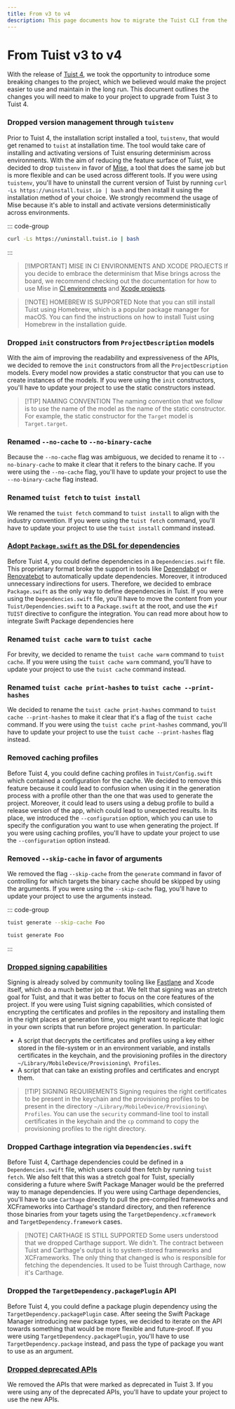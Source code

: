 ```yaml
---
title: From v3 to v4
description: This page documents how to migrate the Tuist CLI from the version 3 to version 4.
---
```


# From Tuist v3 to v4

With the release of [Tuist 4](https://github.com/tuist/tuist/releases/tag/4.0.0), we took the opportunity to introduce some breaking changes to the project, which we believed would make the project easier to use and maintain in the long run. This document outlines the changes you will need to make to your project to upgrade from Tuist 3 to Tuist 4.

### Dropped version management through `tuistenv`

Prior to Tuist 4, the installation script installed a tool, `tuistenv`, that would get renamed to `tuist` at installation time. The tool would take care of installing and activating versions of Tuist ensuring determinism across environments. With the aim of reducing the feature surface of Tuist, we decided to drop `tuistenv` in favor of [Mise](https://mise.jdx.dev/), a tool that does the same job but is more flexible and can be used across different tools. If you were using `tuistenv`, you'll have to uninstall the current version of Tuist by running `curl -Ls https://uninstall.tuist.io | bash` and then install it using the installation method of your choice. We strongly recommend the usage of Mise because it's able to install and activate versions deterministically across environments.

::: code-group

```bash [Uninstall tuistenv]
curl -Ls https://uninstall.tuist.io | bash
```

:::

> [!IMPORTANT] MISE IN CI ENVIRONMENTS AND XCODE PROJECTS
> If you decide to embrace the determinism that Mise brings across the board, we recommend checking out the documentation for how to use Mise in [CI environments](https://mise.jdx.dev/continuous-integration.html) and [Xcode projects](https://mise.jdx.dev/ide-integration.html#xcode).

> [!NOTE] HOMEBREW IS SUPPORTED
> Note that you can still install Tuist using Homebrew, which is a popular package manager for macOS. You can find the instructions on how to install Tuist using Homebrew in the <LocalizedLink href="/guides/quick-start/install-tuist#alternative-homebrew">installation guide</LocalizedLink>.

### Dropped `init` constructors from `ProjectDescription` models

With the aim of improving the readability and expressiveness of the APIs, we decided to remove the `init` constructors from all the `ProjectDescription` models. Every model now provides a static constructor that you can use to create instances of the models. If you were using the `init` constructors, you'll have to update your project to use the static constructors instead.

> [!TIP] NAMING CONVENTION
> The naming convention that we follow is to use the name of the model as the name of the static constructor. For example, the static constructor for the `Target` model is `Target.target`.

### Renamed `--no-cache` to `--no-binary-cache`

Because the `--no-cache` flag was ambiguous, we decided to rename it to `--no-binary-cache` to make it clear that it refers to the binary cache. If you were using the `--no-cache` flag, you'll have to update your project to use the `--no-binary-cache` flag instead.

### Renamed `tuist fetch` to `tuist install`

We renamed the `tuist fetch` command to `tuist install` to align with the industry convention. If you were using the `tuist fetch` command, you'll have to update your project to use the `tuist install` command instead.

### [Adopt `Package.swift` as the DSL for dependencies](https://github.com/tuist/tuist/pull/5862)

Before Tuist 4, you could define dependencies in a `Dependencies.swift` file. This proprietary format broke the support in tools like [Dependabot](https://github.com/dependabot) or [Renovatebot](https://github.com/renovatebot/renovate) to automatically update dependencies. Moreover, it introduced unnecessary indirections for users. Therefore, we decided to embrace `Package.swift` as the only way to define dependencies in Tuist. If you were using the `Dependencies.swift` file, you'll have to move the content from your `Tuist/Dependencies.swift` to a `Package.swift` at the root, and use the `#if TUIST` directive to configure the integration. You can read more about how to integrate Swift Package dependencies <LocalizedLink href="/guides/develop/projects/dependencies#swift-packages">here</LocalizedLink>

### Renamed `tuist cache warm` to `tuist cache`

For brevity, we decided to rename the `tuist cache warm` command to `tuist cache`. If you were using the `tuist cache warm` command, you'll have to update your project to use the `tuist cache` command instead.

### Renamed `tuist cache print-hashes` to `tuist cache --print-hashes`

We decided to rename the `tuist cache print-hashes` command to `tuist cache --print-hashes` to make it clear that it's a flag of the `tuist cache` command. If you were using the `tuist cache print-hashes` command, you'll have to update your project to use the `tuist cache --print-hashes` flag instead.

### Removed caching profiles

Before Tuist 4, you could define caching profiles in `Tuist/Config.swift` which contained a configuration for the cache. We decided to remove this feature because it could lead to confusion when using it in the generation process with a profile other than the one that was used to generate the project. Moreover, it could lead to users using a debug profile to build a release version of the app, which could lead to unexpected results. In its place, we introduced the `--configuration` option, which you can use to specify the configuration you want to use when generating the project. If you were using caching profiles, you'll have to update your project to use the `--configuration` option instead.

### Removed `--skip-cache` in favor of arguments

We removed the flag `--skip-cache` from the `generate` command in favor of controlling for which targets the binary cache should be skipped by using the arguments. If you were using the `--skip-cache` flag, you'll have to update your project to use the arguments instead.

::: code-group

```bash [Before]
tuist generate --skip-cache Foo
```

```bash [After]
tuist generate Foo
```

:::

### [Dropped signing capabilities](https://github.com/tuist/tuist/pull/5716)

Signing is already solved by community tooling like [Fastlane](https://fastlane.tools/) and Xcode itself, which do a much better job at that. We felt that signing was an stretch goal for Tuist, and that it was better to focus on the core features of the project. If you were using Tuist signing capabilities, which consisted of encrypting the certificates and profiles in the repository and installing them in the right places at generation time, you might want to replicate that logic in your own scripts that run before project generation. In particular:

- A script that decrypts the certificates and profiles using a key either stored in the file-system or in an environment variable, and installs certificates in the keychain, and the provisioning profiles in the directory `~/Library/MobileDevice/Provisioning\ Profiles`.
- A script that can take an existing profiles and certificates and encrypt them.

> [!TIP] SIGNING REQUIREMENTS
> Signing requires the right certificates to be present in the keychain and the provisioning profiles to be present in the directory `~/Library/MobileDevice/Provisioning\ Profiles`. You can use the `security` command-line tool to install certificates in the keychain and the `cp` command to copy the provisioning profiles to the right directory.

### Dropped Carthage integration via `Dependencies.swift`

Before Tuist 4, Carthage dependencies could be defined in a `Dependencies.swift` file, which users could then fetch by running `tuist fetch`. We also felt that this was a stretch goal for Tuist, specially considering a future where Swift Package Manager would be the preferred way to manage dependencies. If you were using Carthage dependencies, you'll have to use `Carthage` directly to pull the pre-compiled frameworks and XCFrameworks into Carthage's standard directory, and then reference those binaries from your tagets using the `TargetDependency.xcframework` and `TargetDependency.framework` cases.

> [!NOTE] CARTHAGE IS STILL SUPPORTED
> Some users understood that we dropped Carthage support. We didn't. The contract between Tuist and Carthage's output is to system-stored frameworks and XCFrameworks. The only thing that changed is who is responsible for fetching the dependencies. It used to be Tuist through Carthage, now it's Carthage.

### Dropped the `TargetDependency.packagePlugin` API

Before Tuist 4, you could define a package plugin dependency using the `TargetDependency.packagePlugin` case. After seeing the Swift Package Manager introducing new package types, we decided to iterate on the API towards something that would be more flexible and future-proof. If you were using `TargetDependency.packagePlugin`, you'll have to use `TargetDependency.package` instead, and pass the type of package you want to use as an argument.

### [Dropped deprecated APIs](https://github.com/tuist/tuist/pull/5560)

We removed the APIs that were marked as deprecated in Tuist 3. If you were using any of the deprecated APIs, you'll have to update your project to use the new APIs.
